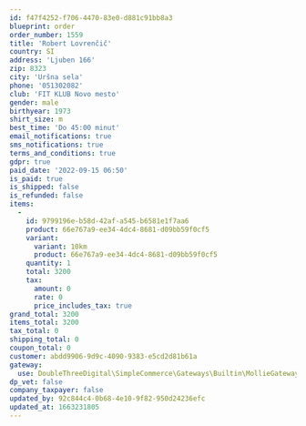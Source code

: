 ```yaml
---
id: f47f4252-f706-4470-83e0-d881c91bb8a3
blueprint: order
order_number: 1559
title: 'Robert Lovrenčič'
country: SI
address: 'Ljuben 166'
zip: 8323
city: 'Uršna sela'
phone: '051302082'
club: 'FIT KLUB Novo mesto'
gender: male
birthyear: 1973
shirt_size: m
best_time: 'Do 45:00 minut'
email_notifications: true
sms_notifications: true
terms_and_conditions: true
gdpr: true
paid_date: '2022-09-15 06:50'
is_paid: true
is_shipped: false
is_refunded: false
items:
  -
    id: 9799196e-b58d-42af-a545-b6581e1f7aa6
    product: 66e767a9-ee34-4dc4-8681-d09bb59f0cf5
    variant:
      variant: 10km
      product: 66e767a9-ee34-4dc4-8681-d09bb59f0cf5
    quantity: 1
    total: 3200
    tax:
      amount: 0
      rate: 0
      price_includes_tax: true
grand_total: 3200
items_total: 3200
tax_total: 0
shipping_total: 0
coupon_total: 0
customer: abdd9906-9d9c-4090-9383-e5cd2d81b61a
gateway:
  use: DoubleThreeDigital\SimpleCommerce\Gateways\Builtin\MollieGateway
dp_vet: false
company_taxpayer: false
updated_by: 92c844c4-0b68-4e10-9f82-950d24236efc
updated_at: 1663231805
---
```

